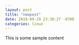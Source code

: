 ```yaml
---
layout: post
title: "newpost"
date: 2018-09-29 23:30:27 -0700
categories: linux
---
```


This is some sample content


